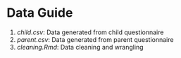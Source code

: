 # Data Guide
1. *child.csv*: Data generated from child questionnaire
2. *parent.csv*: Data generated from parent questionnaire
3. *cleaning.Rmd*: Data cleaning and wrangling